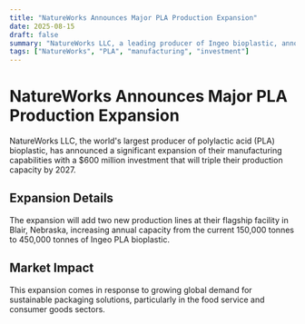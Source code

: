 ```yaml
---
title: "NatureWorks Announces Major PLA Production Expansion"
date: 2025-08-15
draft: false
summary: "NatureWorks LLC, a leading producer of Ingeo bioplastic, announces a $600 million investment to triple their PLA production capacity by 2027."
tags: ["NatureWorks", "PLA", "manufacturing", "investment"]
---
```


# NatureWorks Announces Major PLA Production Expansion

NatureWorks LLC, the world's largest producer of polylactic acid (PLA) bioplastic, has announced a significant expansion of their manufacturing capabilities with a $600 million investment that will triple their production capacity by 2027.

## Expansion Details

The expansion will add two new production lines at their flagship facility in Blair, Nebraska, increasing annual capacity from the current 150,000 tonnes to 450,000 tonnes of Ingeo PLA bioplastic.

## Market Impact

This expansion comes in response to growing global demand for sustainable packaging solutions, particularly in the food service and consumer goods sectors.
